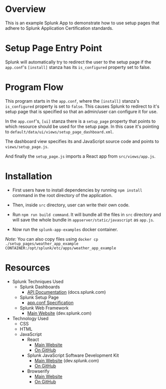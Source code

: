 # Overview

This is an example Splunk App to demonstrate how to use setup pages that adhere to Splunk Application Certification standards.

# Setup Page Entry Point

Splunk will automatically try to redirect the user to the setup page if the `app.conf`'s `[install]` stanza has its `is_configured` property set to false.

# Program Flow

This program starts in the `app.conf`, where the `[install]` stanza's `is_configured` property is set to `false`. This causes Splunk to redirect to it's setup page that is specified so that an admin/user can configure it for use.

In the `app.conf`'s, `[ui]` stanza there is a `setup_page` property that points to which resource should be used for the setup page. In this case it's pointing to `default/data/ui/views/setup_page_dashboard.xml`.

The dashboard view specifies its and JavaScript source code and points to `views/setup_page.js`.

And finally the `setup_page.js` imports a React app from `src/views/app.js`.


# Installation
- First users have to install dependencies by running `npm install` command in the root directory of the application.

- Then, inside `src` directory, user can write their own code.

- Run `npm run build command`. It will bundle all the files in `src` directory and will save the whole bundle in `appserver/static/javascript` as `app.js`.

- Now run the `splunk-app-examples` docker container.


*Note:* You can also copy files using `docker cp ./setup_pages/weather_app_example CONTAINER:/opt/splunk/etc/apps/weather_app_example`

# Resources
- Splunk Techniques Used
    - Splunk Dashboards
        - [API Documentation](http://docs.splunk.com/Documentation/SplunkCloud/latest/Viz/PanelreferenceforSimplifiedXML) (docs.splunk.com)
    - Splunk Setup Page
        - [app.conf Specification](http://docs.splunk.com/Documentation/Splunk/6.6.3/admin/Appconf#.5Bui.5D)
    - Splunk Web Framework
        - [Main Website](https://dev.splunk.com/enterprise/docs/developapps/webframework) (dev.splunk.com)
- Technology Used
    - CSS
    - HTML
    - JavaScript
        - React
            - [Main Website](https://reactjs.org/)
            - [On GitHub](https://github.com/facebook/react)
        - Splunk JavaScript Software Development Kit
            - [Main Website](https://dev.splunk.com/enterprise/docs/javascript/sdk-javascript) (dev.splunk.com)
            - [On GitHub](https://github.com/splunk/splunk-sdk-javascript)
        - Browserify
            - [Main Website](https://browserify.org/)
            - [On GitHub](https://github.com/browserify/browserify)
